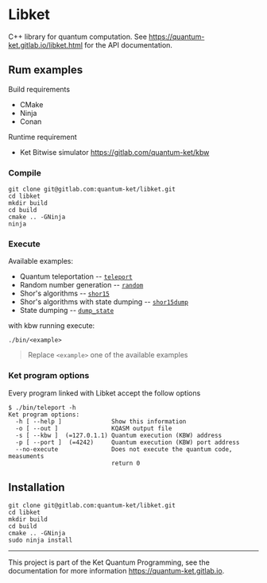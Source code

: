 # Libket

C++ library for quantum computation. See
https://quantum-ket.gitlab.io/libket.html for the API documentation.

## Rum examples

Build requirements

* CMake 
* Ninja
* Conan 

Runtime requirement

* Ket Bitwise simulator https://gitlab.com/quantum-ket/kbw

### Compile 

```shell
git clone git@gitlab.com:quantum-ket/libket.git
cd libket
mkdir build
cd build
cmake .. -GNinja
ninja
```

### Execute 

Available examples:

* Quantum teleportation -- [`teleport`](examples/teleport.cpp) 
* Random number generation -- [`random`](examples/random.cpp) 
* Shor's algorithms -- [`shor15`](examples/shor15.cpp)
* Shor's algorithms with state dumping -- [`shor15dump`](examples/shor15dump.cpp)
* State dumping -- [`dump_state`](examples/dump_state.cpp)

with kbw running execute:
```shell
./bin/<example>
```
> Replace `<example>` one of the available examples

### Ket program options

Every program linked with Libket accept the follow options 

```shell
$ ./bin/teleport -h
Ket program options:
  -h [ --help ]              Show this information
  -o [ --out ]               KQASM output file
  -s [ --kbw ]  (=127.0.1.1) Quantum execution (KBW) address
  -p [ --port ]  (=4242)     Quantum execution (KBW) port address
  --no-execute               Does not execute the quantum code, measuments 
                             return 0
```

## Installation

```shell
git clone git@gitlab.com:quantum-ket/libket.git
cd libket
mkdir build
cd build
cmake .. -GNinja
sudo ninja install
```

-----------

This project is part of the Ket Quantum Programming, see the documentation for
more information https://quantum-ket.gitlab.io.
